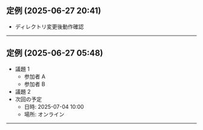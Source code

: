 ## 定例 (2025-06-27 20:41)

- ディレクトリ変更後動作確認

---

## 定例 (2025-06-27 05:48)

- 議題 1
  - 参加者 A
  - 参加者 B
- 議題 2
- 次回の予定
  - 日時: 2025-07-04 10:00
  - 場所: オンライン

---
